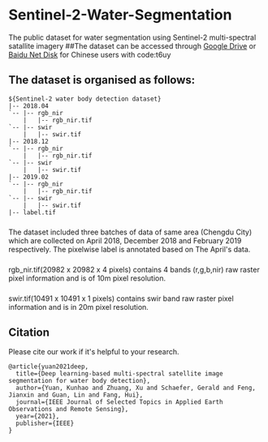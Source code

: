 # Sentinel-2-Water-Segmentation
The public dataset for water segmentation using Sentinel-2 multi-spectral satallite imagery
##The dataset can be accessed through [Google Drive](https://drive.google.com/file/d/1tdLH5p2_jY9Iy0OIGg7kpFqJJtnX73DT/view?usp=sharing) or [Baidu Net Disk](https://pan.baidu.com/s/1Iy2iiWr3MkITSsfjPp30ww) for Chinese users with code:t6uy

## The dataset is organised as follows:
  ~~~
  ${Sentinel-2 water body detection dataset}
  |-- 2018.04
  `-- |-- rgb_nir
      |   |-- rgb_nir.tif
  `-- |-- swir
      |   |-- swir.tif
  |-- 2018.12
  `-- |-- rgb_nir
      |   |-- rgb_nir.tif
  `-- |-- swir
      |   |-- swir.tif
  |-- 2019.02
  `-- |-- rgb_nir
      |   |-- rgb_nir.tif
  `-- |-- swir
      |   |-- swir.tif
  |-- label.tif
  ~~~
###
The dataset included three batches of data of same area (Chengdu City) which are collected on April 2018, December 2018 and 
February 2019 respectively. The pixelwise label is annotated based on The April's data.
###
rgb_nir.tif(20982 x 20982 x 4 pixels) contains 4 bands (r,g,b,nir) raw raster pixel information and is of 10m pixel resolution.
###
swir.tif(10491 x 10491 x 1 pixels) contains swir band raw raster pixel information and is in 20m pixel resolution.

## Citation
Please cite our work if it's helpful to your research.
```
@article{yuan2021deep,
  title={Deep learning-based multi-spectral satellite image segmentation for water body detection},
  author={Yuan, Kunhao and Zhuang, Xu and Schaefer, Gerald and Feng, Jianxin and Guan, Lin and Fang, Hui},
  journal={IEEE Journal of Selected Topics in Applied Earth Observations and Remote Sensing},
  year={2021},
  publisher={IEEE}
}
```

